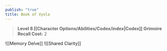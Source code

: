 ```yaml
---
publish: "true"
title: Book of Vyola
---
```

> **Level 8 [[Character Options/Abilities/Codex/index|Codex]] Grimoire**
> **Recall Cost:** 2

![[Memory Delve]]
![[Shared Clarity]]
